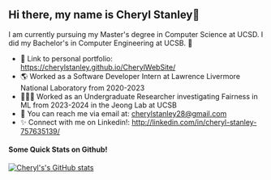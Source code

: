 ## Hi there, my name is Cheryl Stanley👋

I am currently pursuing my Master's degree in Computer Science at UCSD. I did my Bachelor's in Computer Engineering at UCSB. 🌊

<!--
**cherylstanley/cherylstanley** is a ✨ _special_ ✨ repository because its `README.md` (this file) appears on your GitHub profile.

Here are some ideas to get you started:

- 🔭 I’m currently working on ...
- 🌱 I’m currently learning ...
- 👯 I’m looking to collaborate on ...
- 🤔 I’m looking for help with ...
- 💬 Ask me about ...
- 📫 How to reach me: ...
- 😄 Pronouns: ...
- ⚡ Fun fact: ...
-->


 

- 🌱 Link to personal portfolio: https://cherylstanley.github.io/CherylWebSite/
- 🌎 Worked as a Software Developer Intern at Lawrence Livermore National Laboratory from 2020-2023
- 👩🏽‍💻 Worked as an Undergraduate Researcher investigating Fairness in ML from 2023-2024 in the Jeong Lab at UCSB
- 💬 You can reach me via email at: cherylstanley28@gmail.com
- ✨ Connect with me on Linkedin!: http://linkedin.com/in/cheryl-stanley-757635139/

#### Some Quick Stats on Github!
[![Cheryl's's GitHub stats](https://github-readme-stats.vercel.app/api?username=cherylstanley&show_icons=true&theme=dark)](https://github.com/anuraghazra/github-readme-stats)
